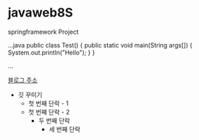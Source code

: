 # javaweb8S
springframework Project


...java
  public class Test() {
    public static void main(String args[]) {
      System.out.println("Hello");
    }
  }

...

  [블로그 주소](https://blog.naver.com/lulook)

  * 깃 꾸미기
    * 첫 번째 단락 - 1
    * 첫 번째 단락 - 2
      * 두 번째 단락
        * 세 번째 단락
